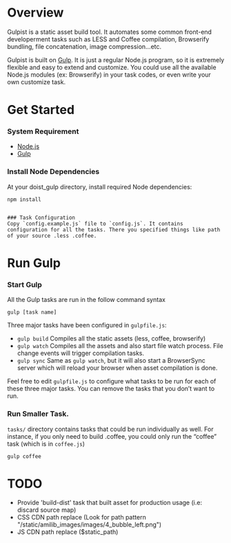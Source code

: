 
# Overview 
Gulpist is a static asset build tool. It automates some common front-end developerment tasks such as LESS and Coffee compilation, Browserify bundling, file concatenation, image compression…etc. 

Gulpist is built on [Gulp](https://github.com/gulpjs/gulp/blob/master/docs/getting-started.md). It is just a regular Node.js program, so it is extremely flexible and easy to extend and customize. You could use all the available Node.js modules (ex: Browserify) in your task codes, or even write your own customize task.



# Get Started
### System Requirement 
- [Node.js](https://nodejs.org/)
- [Gulp](https://github.com/gulpjs/gulp/blob/master/docs/getting-started.md)

### Install Node Dependencies
At your doist_gulp directory, install required Node dependencies:
```
npm install


### Task Configuration
Copy `config.example.js` file to `config.js`. It contains configuration for all the tasks. There you specified things like path of your source .less .coffee. 
```


# Run Gulp
### Start Gulp
All the Gulp tasks are run in the follow command syntax

```
gulp [task name]
```
Three major tasks have been configured in `gulpfile.js`:
- `gulp build` Compiles all the static assets (less, coffee, browserify)
- `gulp watch` Compiles all the assets and also start file watch process. File change events will trigger compilation tasks.
- `gulp sync` Same as `gulp watch`, but it will also start a BrowserSync server which will reload your browser when asset compilation is done.

Feel free to edit `gulpfile.js` to configure what tasks to be run for each of these three major tasks. You can remove the tasks that you don’t want to run.


### Run Smaller Task.
`tasks/` directory contains tasks that could be run individually as well. For instance, if you only need to build .coffee, you could only run the “coffee” task (which is in `coffee.js`)
```
gulp coffee
``` 


# TODO
- Provide 'build-dist' task that built asset for production usage (i.e: discard source map)
- CSS CDN path replace (Look for path pattern "/static/amilib_images/images/4_bubble_left.png")
- JS CDN path replace ($static_path)

